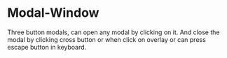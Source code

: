 # Modal-Window

Three button modals, can open any modal by clicking on it. And close the modal by clicking cross button or when click on overlay or can press escape button in keyboard.

